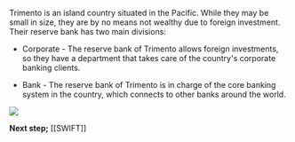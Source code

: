 
Trimento is an island country situated in the Pacific. While they may be small in size, they are by no means not wealthy due to foreign investment. Their reserve bank has two main divisions:

- Corporate - The reserve bank of Trimento allows foreign investments, so they have a department that takes care of the country's corporate banking clients.

- Bank - The reserve bank of Trimento is in charge of the core banking system in the country, which connects to other banks around the world.


![](https://lh7-us.googleusercontent.com/IqKYa6lfgYl2jXJTrLjeQQr9Yq9ziJGPTqKOB10LSoJ3sDwz5DeOaoX3j9KlW_TMHsSuQFNIdZpD42pWznnf40O8FH4os8ai8Zok280YdizjRVzmMSmMtt9nclFTFMMusPYsGEVwz8TV442V8rkxtzI)

**Next step;** [[SWIFT]]
